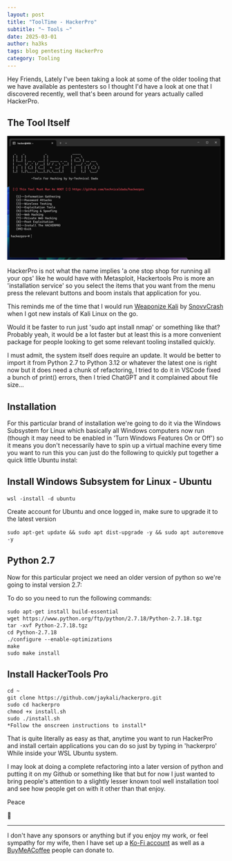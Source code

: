```yaml
---
layout: post
title: "ToolTime - HackerPro"
subtitle: "~ Tools ~"
date: 2025-03-01
author: ha3ks
tags: blog pentesting HackerPro
category: Tooling
---
```


Hey Friends, Lately I've been taking a look at some of the older tooling that we have available as pentesters so I thought I'd have a look at one that I discovered recently, well that's been around for years actually called HackerPro.

## The Tool Itself

[![2](/assets/blog/HackerPro/1.png)](/assets/blog/HackerPro/1.png)

HackerPro is not what the name implies 'a one stop shop for running all your ops' like he would have with Metasploit, Hackertools Pro is more an 'installation service' so you select the items that you want from the menu press the relevant buttons and boom instals that application for you.

This reminds me of the time that I would run [Weaponize Kali](https://github.com/snovvcrash/WeaponizeKali.sh) by [SnovvCrash](https://x.com/snovvcrash) when I got new instals of Kali Linux on the go.

Would it be faster to run just 'sudo apt install nmap' or something like that? Probably yeah, it would be a lot faster but at least this is a more convenient package for people looking to get some relevant tooling installed quickly.

I must admit, the system itself does require an update. It would be better to import it from Python 2.7 to Python 3.12 or whatever the latest one is right now but it does need a chunk of refactoring, I tried to do it in VSCode fixed a bunch of print() errors, then I tried ChatGPT and it complained about file size...

## Installation

For this particular brand of installation we're going to do it via the Windows Subsystem for Linux which basically all Windows computers now run (though it may need to be enabled in 'Turn Windows Features On or Off') so it means you don't necessarily have to spin up a virtual machine every time you want to run this you can just do the following to quickly put together a quick little Ubuntu instal:

## Install Windows Subsystem for Linux - Ubuntu
```
wsl -install -d ubuntu
```
Create account for Ubuntu and once logged in, make sure to upgrade it to the latest version
```
sudo apt-get update && sudo apt dist-upgrade -y && sudo apt autoremove -y
```

## Python 2.7

Now for this particular project we need an older version of python so we're going to instal version 2.7:

To do so you need to run the following commands:
```
sudo apt-get install build-essential
wget https://www.python.org/ftp/python/2.7.18/Python-2.7.18.tgz
tar -xvf Python-2.7.18.tgz
cd Python-2.7.18
./configure --enable-optimizations
make
sudo make install
```

## Install HackerTools Pro
```
cd ~
git clone https://github.com/jaykali/hackerpro.git
sudo cd hackerpro 
chmod +x install.sh
sudo ./install.sh
*Follow the onscreen instructions to install*
```

That is quite literally as easy as that, anytime you want to run HackerPro and install certain applications you can do so just by typing in 'hackerpro' While inside your WSL Ubuntu system.

I may look at doing a complete refactoring into a later version of python and putting it on my Github or something like that but for now I just wanted to bring people's attention to a slightly lesser known tool well installation tool and see how people get on with it other than that enjoy.

Peace

🤙

-------

I don't have any sponsors or anything but if you enjoy my work, or feel sympathy for my wife, then I have set up a [Ko-Fi account](https://ko-fi.com/ha3ks) as well as a [BuyMeACoffee](https://www.buymeacoffee.com/ha3ks) people can donate to.